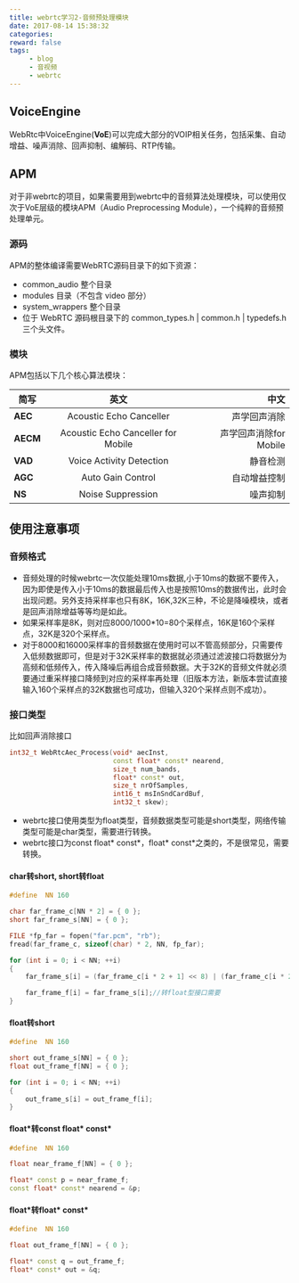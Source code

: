 ```yaml
---
title: webrtc学习2-音频预处理模块
date: 2017-08-14 15:38:32
categories:
reward: false
tags:
     - blog
     - 音视频
     - webrtc
---
```


## VoiceEngine 
WebRtc中VoiceEngine(**VoE**)可以完成大部分的VOIP相关任务，包括采集、自动增益、噪声消除、回声抑制、编解码、RTP传输。

## APM
对于非webrtc的项目，如果需要用到webrtc中的音频算法处理模块，可以使用仅次于VoE层级的模块APM（Audio Preprocessing Module），一个纯粹的音频预处理单元。

### 源码
APM的整体编译需要WebRTC源码目录下的如下资源：
+ common_audio 整个目录
+ modules 目录（不包含 video 部分）
+ system_wrappers 整个目录
+ 位于 WebRTC 源码根目录下的 common_types.h | common.h | typedefs.h 三个头文件。

<!--more-->

### 模块
APM包括以下几个核心算法模块：

| 简写        | 英文           | 中文  |
| ------------- |:-------------:| -----:|
| **AEC** | Acoustic Echo Canceller | 声学回声消除 |
| **AECM** | Acoustic Echo Canceller for Mobile | 声学回声消除for Mobile |
| **VAD** | Voice Activity Detection | 静音检测 |
| **AGC** | Auto Gain Control | 自动增益控制 |
| **NS** | Noise Suppression | 噪声抑制 |

## 使用注意事项

### 音频格式
+ 音频处理的时候webrtc一次仅能处理10ms数据,小于10ms的数据不要传入，因为即使是传入小于10ms的数据最后传入也是按照10ms的数据传出，此时会出现问题。另外支持采样率也只有8K，16K,32K三种，不论是降噪模块，或者是回声消除增益等等均是如此。
+ 如果采样率是8K，则对应8000/1000*10=80个采样点，16K是160个采样点，32K是320个采样点。
+ 对于8000和16000采样率的音频数据在使用时可以不管高频部分，只需要传入低频数据即可，但是对于32K采样率的数据就必须通过滤波接口将数据分为高频和低频传入，传入降噪后再组合成音频数据。大于32K的音频文件就必须要通过重采样接口降频到对应的采样率再处理（旧版本方法，新版本尝试直接输入160个采样点的32K数据也可成功，但输入320个采样点则不成功）。


### 接口类型
比如回声消除接口
``` cpp
int32_t WebRtcAec_Process(void* aecInst,
                          const float* const* nearend,
                          size_t num_bands,
                          float* const* out,
                          size_t nrOfSamples,
                          int16_t msInSndCardBuf,
                          int32_t skew);
```

+ webrtc接口使用类型为float类型，音频数据类型可能是short类型，网络传输类型可能是char类型，需要进行转换。
+ webrtc接口为const float\* const\*，float\* const\*之类的，不是很常见，需要转换。

#### char转short, short转float
``` cpp
#define  NN 160

char far_frame_c[NN * 2] = { 0 };
short far_frame_s[NN] = { 0 };

FILE *fp_far = fopen("far.pcm", "rb");
fread(far_frame_c, sizeof(char) * 2, NN, fp_far);

for (int i = 0; i < NN; ++i)
{
    far_frame_s[i] = (far_frame_c[i * 2 + 1] << 8) | (far_frame_c[i * 2] & 0xFF);//两个char型拼成一个short

    far_frame_f[i] = far_frame_s[i];//转float型接口需要
}
```

#### float转short

``` cpp
#define  NN 160

short out_frame_s[NN] = { 0 };
float out_frame_f[NN] = { 0 };

for (int i = 0; i < NN; ++i)
{
    out_frame_s[i] = out_frame_f[i];
}
```

#### float\*转const float\* const\*
``` cpp
#define  NN 160

float near_frame_f[NN] = { 0 };

float* const p = near_frame_f;
const float* const* nearend = &p;
```

#### float\*转float\* const\*
``` cpp
#define  NN 160

float out_frame_f[NN] = { 0 };

float* const q = out_frame_f;
float* const* out = &q;
```